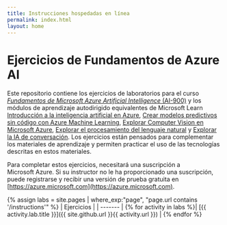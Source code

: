 ```yaml
---
title: Instrucciones hospedadas en línea
permalink: index.html
layout: home
---
```


# Ejercicios de Fundamentos de Azure AI

Este repositorio contiene los ejercicios de laboratorios para el curso [*Fundamentos de Microsoft Azure Artificial Intelligence* (AI-900)](https://docs.microsoft.com/en-us/learn/certifications/courses/ai-900t00) y los módulos de aprendizaje autodirigido equivalentes de Microsoft Learn [Introducción a la inteligencia artificial en Azure](https://docs.microsoft.com/learn/paths/get-started-with-artificial-intelligence-on-azure/), [Crear modelos predictivos sin código con Azure Machine Learning](https://docs.microsoft.com/en-us/learn/paths/create-no-code-predictive-models-azure-machine-learning/),  [Explorar Computer Vision en Microsoft Azure](https://docs.microsoft.com/learn/paths/explore-computer-vision-microsoft-azure/), [Explorar el procesamiento del lenguaje natural](https://docs.microsoft.com/learn/paths/explore-natural-language-processing/) y [Explorar la IA de conversación](https://docs.microsoft.com/learn/paths/explore-conversational-ai/). Los ejercicios están pensados para complementar los materiales de aprendizaje y permiten practicar el uso de las tecnologías descritas en estos materiales. 

Para completar estos ejercicios, necesitará una suscripción a Microsoft Azure. Si su instructor no le ha proporcionado una suscripción, puede registrarse y recibir una versión de prueba gratuita en [https://azure.microsoft.com](https://azure.microsoft.com).

{% assign labs = site.pages | where_exp:"page", "page.url contains '/instructions'" %}
| Ejercicios |
| ------- | 
{% for activity in labs  %}| [{{ activity.lab.title }}]({{ site.github.url }}{{ activity.url }}) |
{% endfor %}
